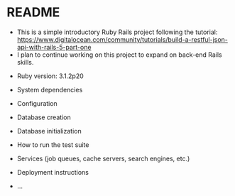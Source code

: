 # README

- This is a simple introductory Ruby Rails project following the tutorial:
https://www.digitalocean.com/community/tutorials/build-a-restful-json-api-with-rails-5-part-one
- I plan to continue working on this project to expand on back-end Rails skills.

* Ruby version: 3.1.2p20

* System dependencies 

* Configuration

* Database creation

* Database initialization

* How to run the test suite

* Services (job queues, cache servers, search engines, etc.)

* Deployment instructions

* ...
